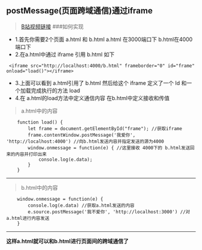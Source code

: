 ## postMessage(页面跨域通信)通过iframe
> [B站视频链接](https://www.bilibili.com/video/av31173487)
###如何实现
* 1.首先你需要2个页面 a.html 和 b.html a.html 在3000端口下  b.html在4000端口下
* 2.在a.html中通过 iframe 引用 b.html 如下
```
 <iframe src="http://localhost:4000/b.html" frameborder="0" id="frame" onload="load()"></iframe>
```
* 3.上面可以看到  a.html引用了 b.html 然后给这个 iframe 定义了一个 Id 和一个加载完成执行的方法 load
* 4.在 a.html的load方法中定义通信内容 在b.html中定义接收和传值
> a.html中的内容
```
    function load() {
        let frame = document.getElementById("frame"); //获取iframe
        frame.contentWindow.postMessage('我爱你', 'http://localhost:4000') //向b.html发送内容并指定发送的源为4000
        window.onmessage = function(e) { //这里接收 4000下的 b.html发送回来的内容并打印出来
            console.log(e.data);
        }
    }
```
---
> b.html中的内容
```
    window.onmessage = function(e) {
        console.log(e.data) //获取a.html发送的内容
        e.source.postMessage('我不爱你', 'http://localhost:3000') //对a.html进行内容发送
    }
```
---
__这样a.html就可以和b.html进行页面间的跨域通信了__